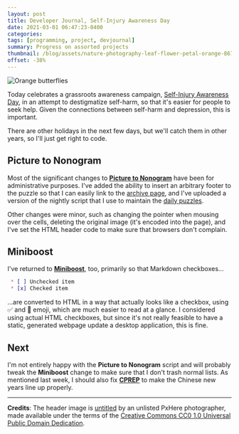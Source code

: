 ```yaml
---
layout: post
title: Developer Journal, Self-Injury Awareness Day
date: 2021-03-01 06:47:23-0400
categories:
tags: [programming, project, devjournal]
summary: Progress on assorted projects
thumbnail: /blog/assets/nature-photography-leaf-flower-petal-orange-867720-pxhere.com.png
offset: -38%
---
```


![Orange butterflies](/blog/assets/nature-photography-leaf-flower-petal-orange-867720-pxhere.com.png "Orange butterflies")

Today celebrates a grassroots awareness campaign, [Self-Injury Awareness Day](https://en.wikipedia.org/wiki/Self-injury_Awareness_Day), in an attempt to destigmatize self-harm, so that it's easier for people to seek help.  Given the connections between self-harm and depression, this is important.

There are other holidays in the next few days, but we'll catch them in other years, so I'll just get right to code.

## Picture to Nonogram

Most of the significant changes to [**Picture to Nonogram**](https://github.com/jcolag/picture-nonogram/) have been for administrative purposes.  I've added the ability to insert an arbitrary footer to the puzzle so that I can easily link to the [archive page](https://john.colagioia.net/nono/archive.html), and I've uploaded a version of the nightly script that I use to maintain the [daily puzzles](https://john.colagioia.net/nono/).

Other changes were minor, such as changing the pointer when mousing over the cells, deleting the original image (it's encoded into the page), and I've set the HTML header code to make sure that browsers don't complain.

## Miniboost

I've returned to [**Miniboost**](https://github.com/jcolag/Miniboost/), too, primarily so that Markdown checkboxes...

```markdown
 * [ ] Unchecked item
 * [x] Checked item
```

...are converted to HTML in a way that actually looks like a checkbox, using ✅ and 🔳 emoji, which are much easier to read at a glance.  I considered using actual HTML checkboxes, but since it's not really feasible to have a static, generated webpage update a desktop application, this is fine.

## Next

I'm not entirely happy with the **Picture to Nonogram** script and will probably tweak the **Miniboost** change to make sure that I don't trash normal lists.  As mentioned last week, I should also fix [**CPREP**](https://github.com/jcolag/background-generator) to make the Chinese new years line up properly.

* * *

**Credits**:  The header image is [untitled](https://pxhere.com/en/photo/867720) by an unlisted PxHere photographer, made available under the terms of the [Creative Commons CC0 1.0 Universal Public Domain Dedication](https://creativecommons.org/publicdomain/zero/1.0/).

